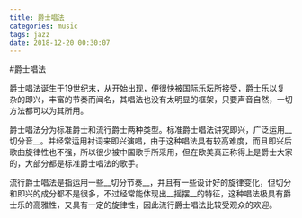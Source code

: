 ```yaml
---
title: 爵士唱法
categories: music
tags: jazz
date: 2018-12-20 00:30:07
---
```


#爵士唱法

爵士唱法诞生于19世纪末，从开始出现，便很快被国际乐坛所接受，爵士乐以复杂的即兴，丰富的节奏而闻名，其唱法也没有太明显的框架，只要声音自然，一切方法都可以为其所用。

爵士唱法分为标准爵士和流行爵士两种类型。标准爵士唱法讲究即兴，广泛运用__切分音__。并经常运用衬词来即兴演唱，由于这种唱法具有较高难度，而且即兴后歌曲旋律性也不强，所以很少被中国歌手所采用，但在欧美真正称得上是爵士大家的，大部分都是标准爵士唱法的歌手。

流行爵士唱法是指运用一些__切分节奏__，并且有一些设计好的旋律变化，但切分和即兴的成分都不是很多，不过经常能体现出__摇摆__的特征，这种唱法极具有爵士乐的高雅性，又具有一定的旋律性，因此流行爵士唱法比较受观众的欢迎。


